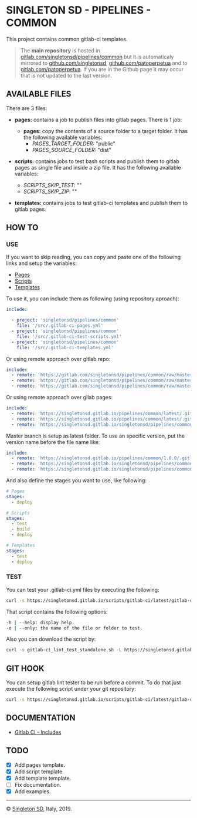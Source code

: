 # SINGLETON SD - PIPELINES - COMMON

This project contains common gitlab-ci templates.

> The **main repository** is hosted in [gitlab.com/singletonsd/pipelines/common](https://gitlab.com/singletonsd/pipelines/common.git) but it is automaticaly mirrored to [github.com/singletonsd](https://github.com/singletonsd/pipelines-common.git), [github.com/patoperpetua](https://github.com/patoperpetua/pipelines-common.git) and to [gitlab.com/patoperpetua](https://gitlab.com/patoperpetua/pipelines-common.git). If you are in the Github page it may occur that is not updated to the last version.

## AVAILABLE FILES

There are 3 files:

- **pages:** contains a job to publish files into gitlab pages. There is 1 job:
  - **pages:** copy the contents of a source folder to a target folder. It has the following available variables:
    - *PAGES_TARGET_FOLDER:* "public"
    - *PAGES_SOURCE_FOLDER:* "dist"

- **scripts:** contains jobs to test bash scripts and publish them to gitlab pages as single file and inside a zip file. It has the following available variables:
  - *SCRIPTS_SKIP_TEST*: ""
  - *SCRIPTS_SKIP_ZIP*: ""

- **templates:** contains jobs to test gitlab-ci templates and publish them to gitlab pages.

## HOW TO

### USE

If you want to skip reading, you can copy and paste one of the following links and setup the variables:

- [Pages](https://gitlab.com/singletonsd/pipelines/common/raw/master/examples/.gitlab-ci-example-pages.yml)
- [Scripts](https://gitlab.com/singletonsd/pipelines/common/raw/master/examples/.gitlab-ci-example-scripts.yml)
- [Templates](https://gitlab.com/singletonsd/pipelines/common/raw/master/examples/.gitlab-ci-example-templates.yml)

To use it, you can include them as following (using repository aproach):

```yaml
include:

  - project: 'singletonsd/pipelines/common'
    file: '/src/.gitlab-ci-pages.yml'
  - project: 'singletonsd/pipelines/common'
    file: '/src/.gitlab-ci-test-scripts.yml'
  - project: 'singletonsd/pipelines/common'
    file: '/src/.gitlab-ci-templates.yml'
```

Or using remote approach over gitlab repo:

```yaml
include:
  - remote: 'https://gitlab.com/singletonsd/pipelines/common/raw/master/src/.gitlab-ci-pages.yml'
  - remote: 'https://gitlab.com/singletonsd/pipelines/common/raw/master/src/.gitlab-ci-scripts.yml'
  - remote: 'https://gitlab.com/singletonsd/pipelines/common/raw/master/src/.gitlab-ci-test-templates.yml'
```

Or using remote approach over gilab pages:

```yaml
include:
  - remote: 'https://singletonsd.gitlab.io/pipelines/common/latest/.gitlab-ci-pages.yml'
  - remote: 'https://singletonsd.gitlab.io/pipelines/common/latest/.gitlab-ci-scripts.yml'
  - remote: 'https://singletonsd.gitlab.io/singletonsd/pipelines/common/latest/.gitlab-ci-test-templates.yml'
```

Master branch is setup as latest folder. To use an specific version, put the version name before the file name like:

```yaml
include:
  - remote: 'https://singletonsd.gitlab.io/pipelines/common/1.0.0/.gitlab-ci-${FILE}.yml'
  - remote: 'https://singletonsd.gitlab.io/singletonsd/pipelines/common/develop/.gitlab-ci-${FILE}.yml'
  - remote: 'https://singletonsd.gitlab.io/singletonsd/pipelines/common/feature-new/.gitlab-ci-test-${FILE}.yml'
```

And also define the stages you want to use, like following:

```yaml
# Pages
stages:
  - deploy

# Scripts
stages:
  - test
  - build
  - deploy

# Templates
stages:
  - test
  - deploy
```

### TEST

You can test your .gitlab-ci.yml files by executing the following:

```bash
curl -s https://singletonsd.gitlab.io/scripts/gitlab-ci/latest/gitlab-ci_lint_test_standalone.sh | bash /dev/stdin
```

That script contains the following options:

```bash
-h | --help: display help.
-o | --only: the name of the file or folder to test.
```

Also you can download the script by:

```bash
curl -o gitlab-ci_lint_test_standalone.sh -L https://singletonsd.gitlab.io/scripts/gitlab-ci/latest/gitlab-ci_lint_test_standalone.sh
```

## GIT HOOK

You can setup gitlab lint tester to be run before a commit. To do that just execute the following script under your git repository:

```bash
curl -s https://singletonsd.gitlab.io/scripts/gitlab-ci/latest/gitlab-ci_lint_hook_installer.sh | bash /dev/stdin
```

## DOCUMENTATION

- [Gitlab CI - Includes](https://docs.gitlab.com/ee/ci/yaml/)

## TODO

- [X] Add pages template.
- [X] Add script template.
- [X] Add template template.
- [ ] Fix documentation.
- [X] Add examples.

----------------------

© [Singleton SD](http://www.singletonsd.com), Italy, 2019.

